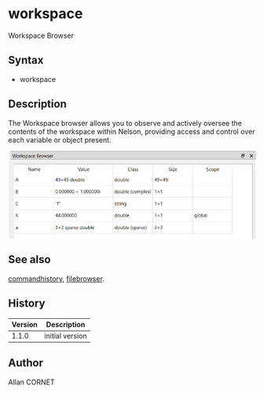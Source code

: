# workspace

Workspace Browser

## Syntax

- workspace

## Description

  <p>The Workspace browser allows you to observe and actively oversee the contents of the workspace within Nelson, providing access and control over each variable or object present.</p>
  <p>
    <img src="workspace_AC863D03.png" align="middle"/>
  </p>

## See also

[commandhistory](commandhistory.md), [filebrowser](filebrowser.md).

## History

| Version | Description     |
| ------- | --------------- |
| 1.1.0   | initial version |

## Author

Allan CORNET
